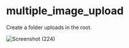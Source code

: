 # multiple_image_upload
Create a folder uploads in the root.

![Screenshot (224)](https://user-images.githubusercontent.com/54350348/230058244-16539741-3272-4c61-b473-17e170042183.png)
